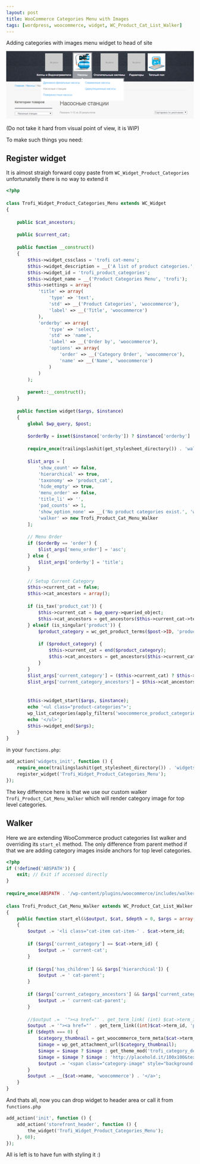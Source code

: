 ```yaml
---
layout: post
title: WooCommerce Categories Menu with Images
tags: [wordpress, woocommerce, widget, WC_Product_Cat_List_Walker]
---
```


Adding categories with images menu widget to head of site

![Screenshot](/images/woo-categories-menu-with-images.png)

(Do not take it hard from visual point of view, it is WIP)

To make such things you need:

Register widget
---------------

It is almost straigh forward copy paste from `WC_Widget_Product_Categories` unfortunatelly there is no way to extend it

```php
<?php

class Trofi_Widget_Product_Categories_Menu extends WC_Widget
{

    public $cat_ancestors;

    public $current_cat;

    public function __construct()
    {
        $this->widget_cssclass = 'trofi cat-menu';
        $this->widget_description = __('A list of product categories.', 'trofi');
        $this->widget_id = 'trofi_product_categories';
        $this->widget_name = __('Product Categories Menu', 'trofi');
        $this->settings = array(
            'title' => array(
                'type' => 'text',
                'std' => __('Product Categories', 'woocommerce'),
                'label' => __('Title', 'woocommerce')
            ),
            'orderby' => array(
                'type' => 'select',
                'std' => 'name',
                'label' => __('Order by', 'woocommerce'),
                'options' => array(
                    'order' => __('Category Order', 'woocommerce'),
                    'name' => __('Name', 'woocommerce')
                )
            )
        );

        parent::__construct();
    }

    public function widget($args, $instance)
    {
        global $wp_query, $post;

        $orderBy = isset($instance['orderby']) ? $instance['orderby'] : $this->settings['orderby']['std'];

        require_once(trailingslashit(get_stylesheet_directory()) . 'walkers/Trofi_Product_Cat_Menu_Walker.php');

        $list_args = [
            'show_count' => false,
            'hierarchical' => true,
            'taxonomy' => 'product_cat',
            'hide_empty' => true,
            'menu_order' => false,
            'title_li' => '',
            'pad_counts' => 1,
            'show_option_none' => __('No product categories exist.', 'woocommerce'),
            'walker' => new Trofi_Product_Cat_Menu_Walker
        ];

        // Menu Order
        if ($orderBy == 'order') {
            $list_args['menu_order'] = 'asc';
        } else {
            $list_args['orderby'] = 'title';
        }

        // Setup Current Category
        $this->current_cat = false;
        $this->cat_ancestors = array();

        if (is_tax('product_cat')) {
            $this->current_cat = $wp_query->queried_object;
            $this->cat_ancestors = get_ancestors($this->current_cat->term_id, 'product_cat');
        } elseif (is_singular('product')) {
            $product_category = wc_get_product_terms($post->ID, 'product_cat', array('orderby' => 'parent'));

            if ($product_category) {
                $this->current_cat = end($product_category);
                $this->cat_ancestors = get_ancestors($this->current_cat->term_id, 'product_cat');
            }
        }
        $list_args['current_category'] = ($this->current_cat) ? $this->current_cat->term_id : '';
        $list_args['current_category_ancestors'] = $this->cat_ancestors;


        $this->widget_start($args, $instance);
        echo '<ul class="product-categories">';
        wp_list_categories(apply_filters('woocommerce_product_categories_widget_args', $list_args));
        echo '</ul>';
        $this->widget_end($args);
    }
}
```

in your `functions.php`:

```php
add_action('widgets_init', function () {
    require_once(trailingslashit(get_stylesheet_directory()) . 'widgets/Trofi_Widget_Product_Categories_Menu.php');
    register_widget('Trofi_Widget_Product_Categories_Menu');
});
```

The key difference here is that we use our custom walker `Trofi_Product_Cat_Menu_Walker` which will render category image for top level categories.

Walker
------

Here we are extending WooCommerce product categories list walker and overriding its `start_el` method. The only difference from parent method if that we are adding category images inside anchors for top level categories.

```php
<?php
if (!defined('ABSPATH')) {
    exit; // Exit if accessed directly
}

require_once(ABSPATH . '/wp-content/plugins/woocommerce/includes/walkers/class-product-cat-list-walker.php');

class Trofi_Product_Cat_Menu_Walker extends WC_Product_Cat_List_Walker
{
    public function start_el(&$output, $cat, $depth = 0, $args = array(), $current_object_id = 0)
    {
        $output .= '<li class="cat-item cat-item-' . $cat->term_id;

        if ($args['current_category'] == $cat->term_id) {
            $output .= ' current-cat';
        }

        if ($args['has_children'] && $args['hierarchical']) {
            $output .= ' cat-parent';
        }

        if ($args['current_category_ancestors'] && $args['current_category'] && in_array($cat->term_id, $args['current_category_ancestors'])) {
            $output .= ' current-cat-parent';
        }

        //$output .=  '"><a href="' . get_term_link( (int) $cat->term_id, 'product_cat' ) . '">' . __($cat->name, 'woocommerce') . '</a>';
        $output .= '"><a href="' . get_term_link((int)$cat->term_id, 'product_cat') . '">';
        if ($depth === 0) {
            $category_thumbnail = get_woocommerce_term_meta($cat->term_id, 'thumbnail_id', true);
            $image = wp_get_attachment_url($category_thumbnail);
            $image = $image ? $image : get_theme_mod('trofi_category_default_image');
            $image = $image ? $image : 'http://placehold.it/100x100&text=No+photo';
            $output .= '<span class="category-image" style="background-image:url(' . esc_attr($image) . ')"></span>';
        }
        $output .= __($cat->name, 'woocommerce') . '</a>';
    }
}
```


And thats all, now you can drop widget to header area or call it from `functions.php`

```php
add_action('init', function () {
    add_action('storefront_header', function () {
        the_widget('Trofi_Widget_Product_Categories_Menu');
    }, 60);
});
```

All is left is to have fun with styling it :)

